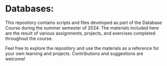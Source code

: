 # Databases:

This repository contains scripts and files developed as part of the Database Course during the summer semester of 2024. The materials included here are the result of various assignments, projects, and exercises completed throughout the course.

Feel free to explore the repository and use the materials as a reference for your own learning and projects. Contributions and suggestions are welcome!
